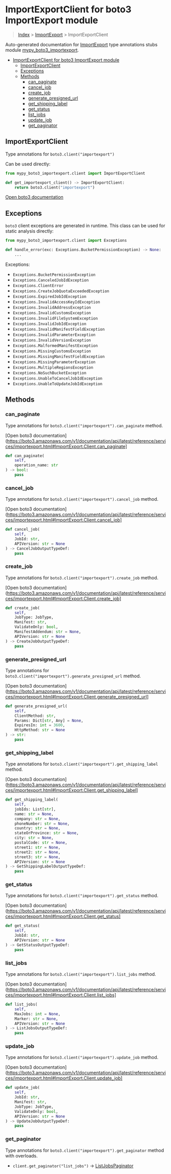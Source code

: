 # ImportExportClient for boto3 ImportExport module

> [Index](../README.md) > [ImportExport](./README.md) > ImportExportClient

Auto-generated documentation for [ImportExport](https://boto3.amazonaws.com/v1/documentation/api/latest/reference/services/importexport.html#ImportExport)
type annotations stubs module [mypy_boto3_importexport](https://pypi.org/project/mypy-boto3-importexport/).

- [ImportExportClient for boto3 ImportExport module](#importexportclient-for-boto3-importexport-module)
  - [ImportExportClient](#importexportclient)
  - [Exceptions](#exceptions)
  - [Methods](#methods)
    - [can_paginate](#can_paginate)
    - [cancel_job](#cancel_job)
    - [create_job](#create_job)
    - [generate_presigned_url](#generate_presigned_url)
    - [get_shipping_label](#get_shipping_label)
    - [get_status](#get_status)
    - [list_jobs](#list_jobs)
    - [update_job](#update_job)
    - [get_paginator](#get_paginator)

## ImportExportClient

Type annotations for `boto3.client("importexport")`

Can be used directly:

```python
from mypy_boto3_importexport.client import ImportExportClient

def get_importexport_client() -> ImportExportClient:
    return boto3.client("importexport")
```

[Open boto3 documentation](https://boto3.amazonaws.com/v1/documentation/api/latest/reference/services/importexport.html#ImportExport.Client)

## Exceptions


`boto3` client exceptions are generated in runtime. This class can be used for static analysis directly:

```python
from mypy_boto3_importexport.client import Exceptions

def handle_error(exc: Exceptions.BucketPermissionException) -> None:
    ...
```


Exceptions:

- `Exceptions.BucketPermissionException`
- `Exceptions.CanceledJobIdException`
- `Exceptions.ClientError`
- `Exceptions.CreateJobQuotaExceededException`
- `Exceptions.ExpiredJobIdException`
- `Exceptions.InvalidAccessKeyIdException`
- `Exceptions.InvalidAddressException`
- `Exceptions.InvalidCustomsException`
- `Exceptions.InvalidFileSystemException`
- `Exceptions.InvalidJobIdException`
- `Exceptions.InvalidManifestFieldException`
- `Exceptions.InvalidParameterException`
- `Exceptions.InvalidVersionException`
- `Exceptions.MalformedManifestException`
- `Exceptions.MissingCustomsException`
- `Exceptions.MissingManifestFieldException`
- `Exceptions.MissingParameterException`
- `Exceptions.MultipleRegionsException`
- `Exceptions.NoSuchBucketException`
- `Exceptions.UnableToCancelJobIdException`
- `Exceptions.UnableToUpdateJobIdException`


## Methods


### can_paginate

Type annotations for `boto3.client("importexport").can_paginate` method.

[Open boto3 documentation](https://boto3.amazonaws.com/v1/documentation/api/latest/reference/services/importexport.html#ImportExport.Client.can_paginate]

```python
def can_paginate(
    self,
    operation_name: str
) -> bool:
    pass
```

### cancel_job

Type annotations for `boto3.client("importexport").cancel_job` method.

[Open boto3 documentation](https://boto3.amazonaws.com/v1/documentation/api/latest/reference/services/importexport.html#ImportExport.Client.cancel_job]

```python
def cancel_job(
    self,
    JobId: str,
    APIVersion: str = None
) -> CancelJobOutputTypeDef:
    pass
```

### create_job

Type annotations for `boto3.client("importexport").create_job` method.

[Open boto3 documentation](https://boto3.amazonaws.com/v1/documentation/api/latest/reference/services/importexport.html#ImportExport.Client.create_job]

```python
def create_job(
    self,
    JobType: JobType,
    Manifest: str,
    ValidateOnly: bool,
    ManifestAddendum: str = None,
    APIVersion: str = None
) -> CreateJobOutputTypeDef:
    pass
```

### generate_presigned_url

Type annotations for `boto3.client("importexport").generate_presigned_url` method.

[Open boto3 documentation](https://boto3.amazonaws.com/v1/documentation/api/latest/reference/services/importexport.html#ImportExport.Client.generate_presigned_url]

```python
def generate_presigned_url(
    self,
    ClientMethod: str,
    Params: Dict[str, Any] = None,
    ExpiresIn: int = 3600,
    HttpMethod: str = None
) -> str:
    pass
```

### get_shipping_label

Type annotations for `boto3.client("importexport").get_shipping_label` method.

[Open boto3 documentation](https://boto3.amazonaws.com/v1/documentation/api/latest/reference/services/importexport.html#ImportExport.Client.get_shipping_label]

```python
def get_shipping_label(
    self,
    jobIds: List[str],
    name: str = None,
    company: str = None,
    phoneNumber: str = None,
    country: str = None,
    stateOrProvince: str = None,
    city: str = None,
    postalCode: str = None,
    street1: str = None,
    street2: str = None,
    street3: str = None,
    APIVersion: str = None
) -> GetShippingLabelOutputTypeDef:
    pass
```

### get_status

Type annotations for `boto3.client("importexport").get_status` method.

[Open boto3 documentation](https://boto3.amazonaws.com/v1/documentation/api/latest/reference/services/importexport.html#ImportExport.Client.get_status]

```python
def get_status(
    self,
    JobId: str,
    APIVersion: str = None
) -> GetStatusOutputTypeDef:
    pass
```

### list_jobs

Type annotations for `boto3.client("importexport").list_jobs` method.

[Open boto3 documentation](https://boto3.amazonaws.com/v1/documentation/api/latest/reference/services/importexport.html#ImportExport.Client.list_jobs]

```python
def list_jobs(
    self,
    MaxJobs: int = None,
    Marker: str = None,
    APIVersion: str = None
) -> ListJobsOutputTypeDef:
    pass
```

### update_job

Type annotations for `boto3.client("importexport").update_job` method.

[Open boto3 documentation](https://boto3.amazonaws.com/v1/documentation/api/latest/reference/services/importexport.html#ImportExport.Client.update_job]

```python
def update_job(
    self,
    JobId: str,
    Manifest: str,
    JobType: JobType,
    ValidateOnly: bool,
    APIVersion: str = None
) -> UpdateJobOutputTypeDef:
    pass
```



### get_paginator

Type annotations for `boto3.client("importexport").get_paginator` method with overloads.

- `client.get_paginator("list_jobs")` -> [ListJobsPaginator](./paginators.md#listjobspaginator)


